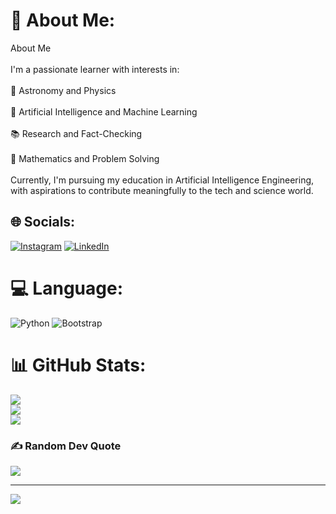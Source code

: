 # 💫 About Me:
About Me<br><br>I'm a passionate learner with interests in:<br><br>🌌 Astronomy and Physics<br><br>🤖 Artificial Intelligence and Machine Learning<br><br>📚 Research and Fact-Checking<br><br>🧮 Mathematics and Problem Solving<br><br>Currently, I'm pursuing my education in Artificial Intelligence Engineering, with aspirations to contribute meaningfully to the tech and science world.


## 🌐 Socials:
[![Instagram](https://img.shields.io/badge/Instagram-%23E4405F.svg?logo=Instagram&logoColor=white)](https://instagram.com/fahmialfayadh) [![LinkedIn](https://img.shields.io/badge/LinkedIn-%230077B5.svg?logo=linkedin&logoColor=white)](https://linkedin.com/in/fahmialfayadh) 

# 💻 Language:
![Python](https://img.shields.io/badge/python-3670A0?style=for-the-badge&logo=python&logoColor=ffdd54) ![Bootstrap](https://img.shields.io/badge/bootstrap-%238511FA.svg?style=for-the-badge&logo=bootstrap&logoColor=white)
# 📊 GitHub Stats:
![](https://github-readme-stats.vercel.app/api?username=fahmialfayadh&theme=dark&hide_border=false&include_all_commits=false&count_private=false)<br/>
![](https://github-readme-streak-stats.herokuapp.com/?user=fahmialfayadh&theme=dark&hide_border=false)<br/>
![](https://github-readme-stats.vercel.app/api/top-langs/?username=fahmialfayadh&theme=dark&hide_border=false&include_all_commits=false&count_private=false&layout=compact)

### ✍️ Random Dev Quote
![](https://quotes-github-readme.vercel.app/api?type=horizontal&theme=radical)

---
[![](https://visitcount.itsvg.in/api?id=fahmialfayadh&icon=9&color=0)](https://visitcount.itsvg.in)

<!-- Proudly created with GPRM ( https://gprm.itsvg.in ) -->
